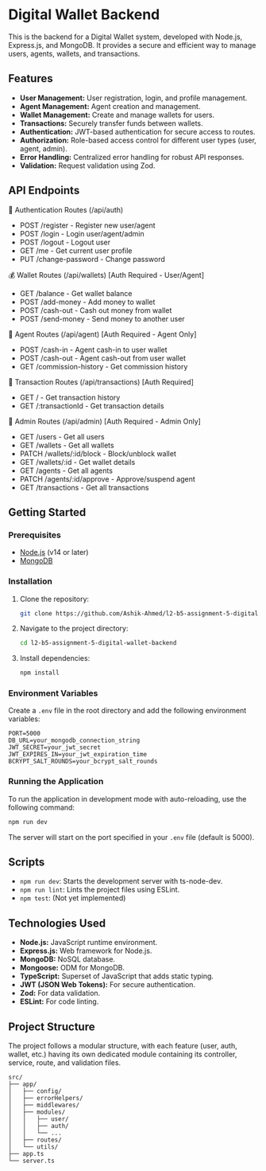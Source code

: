 # Digital Wallet Backend

This is the backend for a Digital Wallet system, developed with Node.js, Express.js, and MongoDB. It provides a secure and efficient way to manage users, agents, wallets, and transactions.

## Features

*   **User Management:** User registration, login, and profile management.
*   **Agent Management:** Agent creation and management.
*   **Wallet Management:** Create and manage wallets for users.
*   **Transactions:** Securely transfer funds between wallets.
*   **Authentication:** JWT-based authentication for secure access to routes.
*   **Authorization:** Role-based access control for different user types (user, agent, admin).
*   **Error Handling:** Centralized error handling for robust API responses.
*   **Validation:** Request validation using Zod.

## API Endpoints

🔐 Authentication Routes (/api/auth)
- POST   /register     - Register new user/agent
- POST   /login        - Login user/agent/admin
- POST   /logout       - Logout user
- GET    /me          - Get current user profile
- PUT    /change-password - Change password


💰 Wallet Routes (/api/wallets) [Auth Required - User/Agent]
- GET    /balance     - Get wallet balance
- POST   /add-money   - Add money to wallet
- POST   /cash-out    - Cash out money from wallet
- POST   /send-money  - Send money to another user


🏪 Agent Routes (/api/agent) [Auth Required - Agent Only]
- POST   /cash-in     - Agent cash-in to user wallet
- POST   /cash-out    - Agent cash-out from user wallet
- GET    /commission-history - Get commission history


🔁 Transaction Routes (/api/transactions) [Auth Required]
- GET    /            - Get transaction history
- GET    /:transactionId - Get transaction details


👑 Admin Routes (/api/admin) [Auth Required - Admin Only]
- GET    /users       - Get all users
- GET    /wallets     - Get all wallets
- PATCH  /wallets/:id/block - Block/unblock wallet
- GET    /wallets/:id - Get wallet details
- GET    /agents      - Get all agents
- PATCH  /agents/:id/approve - Approve/suspend agent
- GET    /transactions - Get all transactions


## Getting Started

### Prerequisites

*   [Node.js](https://nodejs.org/en/) (v14 or later)
*   [MongoDB](https://www.mongodb.com/)

### Installation

1.  Clone the repository:
    ```bash
    git clone https://github.com/Ashik-Ahmed/l2-b5-assignment-5-digital-wallet-backend.git
    ```
2.  Navigate to the project directory:
    ```bash
    cd l2-b5-assignment-5-digital-wallet-backend
    ```
3.  Install dependencies:
    ```bash
    npm install
    ```

### Environment Variables

Create a `.env` file in the root directory and add the following environment variables:

```
PORT=5000
DB_URL=your_mongodb_connection_string
JWT_SECRET=your_jwt_secret
JWT_EXPIRES_IN=your_jwt_expiration_time
BCRYPT_SALT_ROUNDS=your_bcrypt_salt_rounds
```

### Running the Application

To run the application in development mode with auto-reloading, use the following command:

```bash
npm run dev
```

The server will start on the port specified in your `.env` file (default is 5000).

## Scripts

*   `npm run dev`: Starts the development server with ts-node-dev.
*   `npm run lint`: Lints the project files using ESLint.
*   `npm test`: (Not yet implemented)

## Technologies Used

*   **Node.js:** JavaScript runtime environment.
*   **Express.js:** Web framework for Node.js.
*   **MongoDB:** NoSQL database.
*   **Mongoose:** ODM for MongoDB.
*   **TypeScript:** Superset of JavaScript that adds static typing.
*   **JWT (JSON Web Tokens):** For secure authentication.
*   **Zod:** For data validation.
*   **ESLint:** For code linting.

## Project Structure

The project follows a modular structure, with each feature (user, auth, wallet, etc.) having its own dedicated module containing its controller, service, route, and validation files.

```
src/
├── app/
│   ├── config/
│   ├── errorHelpers/
│   ├── middlewares/
│   ├── modules/
│   │   ├── user/
│   │   ├── auth/
│   │   └── ...
│   ├── routes/
│   └── utils/
├── app.ts
└── server.ts
```


